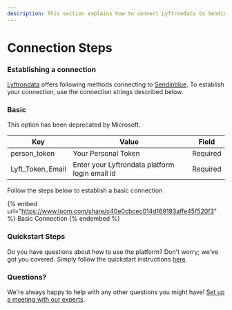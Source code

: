 ```yaml
---
description: This section explains how to connect Lyftrondata to Sendinblue.
---
```


# Connection Steps

### Establishing a connection

[Lyftrondata](https://www.lyftrondata.com) offers following methods connecting to [Sendinblue](https://www.lyftrondata.com/integration/marketing-analytics/sendinblue/). To establish your connection, use the connection strings described below.

### Basic

This option has been deprecated by Microsoft.

| Key                | Value                                          | Field    |
| ------------------ | ---------------------------------------------- | -------- |
| person\_token      | Your Personal Token                            | Required |
| Lyft\_Token\_Email | Enter your Lyftrondata platform login email id | Required |

Follow the steps below to establish a basic connection

{% embed url="https://www.loom.com/share/c40e0cbcec014d169193affe45f520f3" %}
Basic Connection
{% endembed %}

### Quickstart Steps

Do you have questions about how to use the platform? Don't worry; we've got you covered. Simply follow the quickstart instructions [here](README.md).

### Questions? <a href="#questions" id="questions"></a>

We're always happy to help with any other questions you might have! [Set up a meeting with our experts](https://www.lyftrondata.com/book-a-meeting/).
